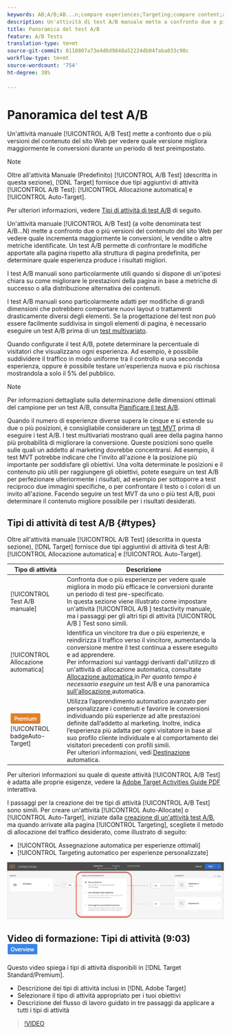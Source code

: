 ```yaml
---
keywords: AB;A/B;AB...n;compare experiences;Targeting;compare content;auto-target;auto-allocate
description: Un'attività di test A/B manuale mette a confronto due o più versioni del contenuto del sito Web per vedere quale versione migliora maggiormente le conversioni durante un periodo di test preimpostato.
title: Panoramica del test A/B
feature: A/B Tests
translation-type: tm+mt
source-git-commit: 8110807a73e4d6d9848a52224db04faba033c98c
workflow-type: tm+mt
source-wordcount: '754'
ht-degree: 38%

---
```



# Panoramica del test A/B

Un&#39;attività manuale [!UICONTROL A/B Test] mette a confronto due o più versioni del contenuto del sito Web per vedere quale versione migliora maggiormente le conversioni durante un periodo di test preimpostato.

>[!NOTE]
>
>Oltre all&#39;attività Manuale (Predefinito) [!UICONTROL A/B Test] (descritta in questa sezione), [!DNL Target] fornisce due tipi aggiuntivi di attività [!UICONTROL A/B Test]: [!UICONTROL Allocazione automatica] e [!UICONTROL Auto-Target].
>
>Per ulteriori informazioni, vedere [Tipi di attività di test A/B](#types) di seguito.

Un&#39;attività manuale [!UICONTROL A/B Test] (a volte denominata test A/B...N) mette a confronto due o più versioni del contenuto del sito Web per vedere quale incrementa maggiormente le conversioni, le vendite o altre metriche identificate. Un test A/B permette di confrontare le modifiche apportate alla pagina rispetto alla struttura di pagina predefinita, per determinare quale esperienza produce i risultati migliori.

I test A/B manuali sono particolarmente utili quando si dispone di un&#39;ipotesi chiara su come migliorare le prestazioni della pagina in base a metriche di successo o alla distribuzione alternativa dei contenuti.

I test A/B manuali sono particolarmente adatti per modifiche di grandi dimensioni che potrebbero comportare nuovi layout o trattamenti drasticamente diversi degli elementi. Se la progettazione del test non può essere facilmente suddivisa in singoli elementi di pagina, è necessario eseguire un test A/B prima di un [test multivariato](/help/c-activities/c-multivariate-testing/multivariate-testing.md).

Quando configurate il test A/B, potete determinare la percentuale di visitatori che visualizzano ogni esperienza. Ad esempio, è possibile suddividere il traffico in modo uniforme tra il controllo e una seconda esperienza, oppure è possibile testare un&#39;esperienza nuova e più rischiosa mostrandola a solo il 5% del pubblico.

>[!NOTE]
>
>Per informazioni dettagliate sulla determinazione delle dimensioni ottimali del campione per un test A/B, consulta [Pianificare il test A/B](/help/c-activities/t-test-ab/sample-size-determination.md).

Quando il numero di esperienze diverse supera le cinque e si estende su due o più posizioni, è consigliabile considerare un [test MVT](/help/c-activities/c-multivariate-testing/multivariate-testing.md) prima di eseguire i test A/B. I test multivariati mostrano quali aree della pagina hanno più probabilità di migliorare la conversione. Queste posizioni sono quelle sulle quali un addetto al marketing dovrebbe concentrarsi. Ad esempio, il test MVT potrebbe indicare che l&#39;invito all&#39;azione è la posizione più importante per soddisfare gli obiettivi. Una volta determinate le posizioni e il contenuto più utili per raggiungere gli obiettivi, potete eseguire un test A/B per perfezionare ulteriormente i risultati, ad esempio per sottoporre a test reciproco due immagini specifiche, o per confrontare il testo o i colori di un invito all&#39;azione. Facendo seguire un test MVT da uno o più test A/B, puoi determinare il contenuto migliore possibile per i risultati desiderati.

## Tipi di attività di test A/B {#types}

Oltre all&#39;attività manuale [!UICONTROL A/B Test] (descritta in questa sezione), [!DNL Target] fornisce due tipi aggiuntivi di attività di test A/B: [!UICONTROL Allocazione automatica] e [!UICONTROL Auto-Target].

| Tipo di attività | Descrizione |
| --- | --- |
| [!UICONTROL Test A/B manuale] | Confronta due o più esperienze per vedere quale migliora in modo più efficace le conversioni durante un periodo di test pre-specificato. <br>In questa sezione viene illustrato come impostare un&#39;attività  [!UICONTROL A/B ] testactivity manuale, ma i passaggi per gli altri tipi di attività  [!UICONTROL A/B ] Test sono simili. |
| [!UICONTROL Allocazione automatica] | Identifica un vincitore tra due o più esperienze, e reindirizza il traffico verso il vincitore, aumentando la conversione mentre il test continua a essere eseguito e ad apprendere. <br>Per informazioni sui vantaggi derivanti dall&#39;utilizzo di un&#39;attività di allocazione automatica, consultate  [Allocazione automatica ](/help/c-activities/t-test-ab/sample-size-determination.md#auto-allocate) in  *Per quanto tempo è necessario eseguire un* test A/B e una panoramica [ sull&#39;allocazione ](/help/c-activities/automated-traffic-allocation/automated-traffic-allocation.md)automatica. |
| ![Premium ](/help/assets/premium.png) [!UICONTROL badgeAuto-Target] | Utilizza l’apprendimento automatico avanzato per personalizzare i contenuti e favorire le conversioni individuando più esperienze ad alte prestazioni definite dall’addetto al marketing. Inoltre, indica l’esperienza più adatta per ogni visitatore in base al suo profilo cliente individuale e al comportamento dei visitatori precedenti con profili simili. <br>Per ulteriori informazioni, vedi  [Destinazione](/help/c-activities/auto-target/auto-target-to-optimize.md) automatica. |

Per ulteriori informazioni su quale di queste attività [!UICONTROL A/B Test] è adatta alle proprie esigenze, vedere la [ Adobe Target Activities Guide PDF](/help/c-activities/target-activities-guide.md) interattiva.

I passaggi per la creazione dei tre tipi di attività [!UICONTROL A/B Test] sono simili. Per creare un&#39;attività [!UICONTROL Auto-Allocate] o [!UICONTROL Auto-Target], iniziate dalla [creazione di un&#39;attività test A/B](/help/c-activities/t-test-ab/t-test-create-ab/test-create-ab.md), ma quando arrivate alla pagina [!UICONTROL Targeting], scegliete il metodo di allocazione del traffico desiderato, come illustrato di seguito:

* [!UICONTROL Assegnazione automatica per esperienze ottimali]
* [!UICONTROL Targeting automatico per esperienze personalizzate]

![Impostazioni metodo di allocazione traffico](/help/c-activities/t-test-ab/t-test-create-ab/assets/traffic-allocation-method.png)

## Video di formazione: Tipi di attività (9:03) ![Logo Panoramica](/help/assets/overview.png)

Questo video spiega i tipi di attività disponibili in [!DNL Target Standard/Premium].

* Descrizione dei tipi di attività inclusi in [!DNL Adobe Target]
* Selezionare il tipo di attività appropriato per i tuoi obiettivi
* Descrizione del flusso di lavoro guidato in tre passaggi da applicare a tutti i tipi di attività

>[!VIDEO](https://video.tv.adobe.com/v/17386)
